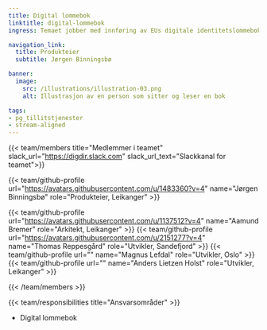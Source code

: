 ```yaml
---
title: Digital lommebok
linktitle: digital-lommebok
ingress: Temaet jobber med innføring av EUs digitale identitetslommebok, herunder både etablering av den nasjonale sandkassen for utprøving og varig infrastruktur.

navigation_link:
  title: Produkteier
  subtitle: Jørgen Binningsbø

banner:
  image:
    src: /illustrations/illustration-03.png
    alt: Illustrasjon av en person som sitter og leser en bok

tags:
- pg_tillitstjenester
- stream-aligned
---
```


{{< team/members title="Medlemmer i teamet" slack_url="https://digdir.slack.com" slack_url_text="Slackkanal for teamet">}}

  {{< team/github-profile url="https://avatars.githubusercontent.com/u/1483360?v=4" name="Jørgen Binningsbø" role="Produkteier,  Leikanger" >}}

  {{< team/github-profile url="https://avatars.githubusercontent.com/u/1137512?v=4" name="Aamund Bremer" role="Arkitekt, Leikanger" >}}
  {{< team/github-profile url="https://avatars.githubusercontent.com/u/2151277?v=4" name="Thomas Reppesgård" role="Utvikler, Sandefjord" >}}
  {{< team/github-profile url="" name="Magnus Lefdal" role="Utvikler, Oslo" >}}
  {{< team/github-profile url="" name="Anders Lietzen Holst" role="Utvikler, Leikanger" >}}


{{< /team/members >}}

{{< team/responsibilities title="Ansvarsområder" >}}

- Digital lommebok

